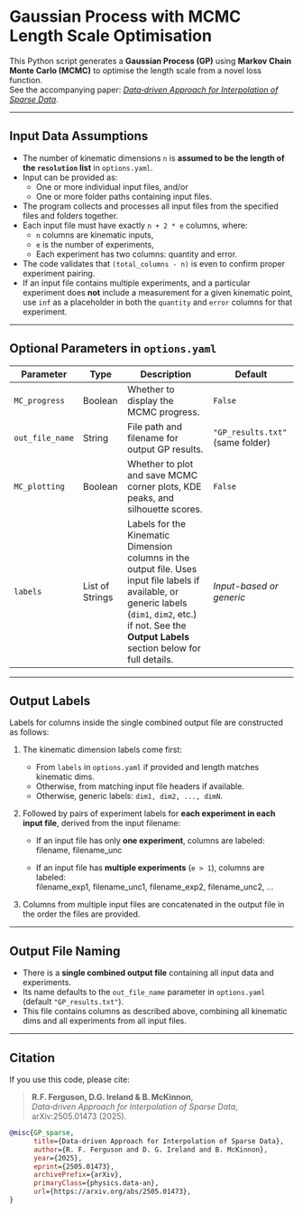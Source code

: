 # Gaussian Process with MCMC Length Scale Optimisation

This Python script generates a **Gaussian Process (GP)** using **Markov Chain Monte Carlo (MCMC)** to optimise the length scale from a novel loss function.  
See the accompanying paper: [*Data‑driven Approach for Interpolation of Sparse Data*](https://arxiv.org/abs/2505.01473).

---

## Input Data Assumptions

- The number of kinematic dimensions `n` is **assumed to be the length of the `resolution` list** in `options.yaml`.
- Input can be provided as:
  - One or more individual input files, and/or
  - One or more folder paths containing input files.
- The program collects and processes all input files from the specified files and folders together.
- Each input file must have exactly `n + 2 * e` columns, where:
  - `n` columns are kinematic inputs,
  - `e` is the number of experiments,
  - Each experiment has two columns: quantity and error.
- The code validates that `(total_columns - n)` is even to confirm proper experiment pairing.
- If an input file contains multiple experiments, and a particular experiment does **not** include a measurement for a given kinematic point, use `inf` as a placeholder in both the `quantity` and `error` columns for that experiment.


---

## Optional Parameters in `options.yaml`

| Parameter        | Type            | Description                                                                                                             | Default                          |
|------------------|-----------------|-------------------------------------------------------------------------------------------------------------------------|----------------------------------|
| `MC_progress`    | Boolean         | Whether to display the MCMC progress.                                                                                   | `False`                          |
| `out_file_name`  | String          | File path and filename for output GP results.                                                                           | `"GP_results.txt"` (same folder) |
| `MC_plotting`    | Boolean         | Whether to plot and save MCMC corner plots, KDE peaks, and silhouette scores.                                           | `False`                          |
| `labels`         | List of Strings | Labels for the Kinematic Dimension columns in the output file. Uses input file labels if available, or generic labels (`dim1`, `dim2`, etc.) if not. See the **Output Labels** section below for full details. | *Input-based or generic*         |

---

## Output Labels

Labels for columns inside the single combined output file are constructed as follows:

1. The kinematic dimension labels come first:
   - From `labels` in `options.yaml` if provided and length matches kinematic dims.
   - Otherwise, from matching input file headers if available.
   - Otherwise, generic labels: `dim1, dim2, ..., dimN`.

2. Followed by pairs of experiment labels for **each experiment in each input file**, derived from the input filename:  

   - If an input file has only **one experiment**, columns are labeled:  
     filename, filename_unc

   - If an input file has **multiple experiments** (`e > 1`), columns are labeled:  
     filename_exp1, filename_unc1, filename_exp2, filename_unc2, ...

3. Columns from multiple input files are concatenated in the output file in the order the files are provided.

---

## Output File Naming

- There is a **single combined output file** containing all input data and experiments.
- Its name defaults to the `out_file_name` parameter in `options.yaml` (default `"GP_results.txt"`).
- This file contains columns as described above, combining all kinematic dims and all experiments from all input files.

---

## Citation

If you use this code, please cite:

> **R.F. Ferguson, D.G. Ireland & B. McKinnon**,  
> *Data‑driven Approach for Interpolation of Sparse Data*,  
> arXiv:2505.01473 (2025).

```bibtex
@misc{GP_sparse,
      title={Data-driven Approach for Interpolation of Sparse Data}, 
      author={R. F. Ferguson and D. G. Ireland and B. McKinnon},
      year={2025},
      eprint={2505.01473},
      archivePrefix={arXiv},
      primaryClass={physics.data-an},
      url={https://arxiv.org/abs/2505.01473}, 
}
